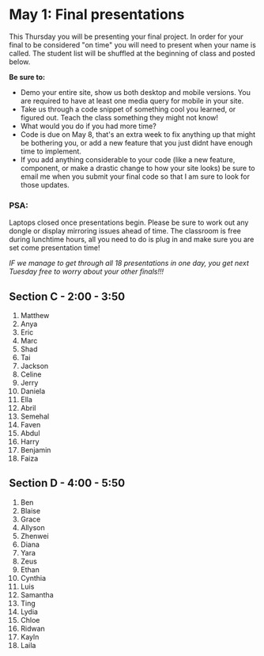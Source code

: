 # May 1: Final presentations

This Thursday you will be presenting your final project. In order for your final to be considered "on time" you will need to present when your name is called. The student list will be shuffled at the beginning of class and posted below.

**Be sure to:**

- Demo your entire site, show us both desktop and mobile versions. You are required to have at least one media query for mobile in your site.
- Take us through a code snippet of something cool you learned, or figured out. Teach the class something they might not know!
- What would you do if you had more time?
- Code is due on May 8, that's an extra week to fix anything up that might be bothering you, or add a new feature that you just didnt have enough time to implement.
- If you add anything considerable to your code (like a new feature, component, or make a drastic change to how your site looks) be sure to email me when you submit your final code so that I am sure to look for those updates.

### PSA:

Laptops closed once presentations begin. Please be sure to work out any dongle or display mirroring issues ahead of time. The classroom is free during lunchtime hours, all you need to do is plug in and make sure you are set come presentation time!

_IF we manage to get through all 18 presentations in one day, you get next Tuesday free to worry about your other finals!!!_

## Section C - 2:00 - 3:50

1. Matthew
2. Anya
3. Eric
4. Marc
5. Shad
6. Tai
7. Jackson
8. Celine
9. Jerry
10. Daniela
11. Ella
12. Abril
13. Semehal
14. Faven
15. Abdul
16. Harry
17. Benjamin
18. Faiza

## Section D - 4:00 - 5:50

1. Ben
2. Blaise
3. Grace
4. Allyson
5. Zhenwei
6. Diana
7. Yara
8. Zeus
9. Ethan
10. Cynthia
11. Luis
12. Samantha
13. Ting
14. Lydia
15. Chloe
16. Ridwan
17. Kayln
18. Laila
